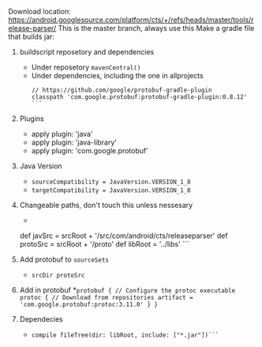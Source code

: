 Download location: https://android.googlesource.com/platform/cts/+/refs/heads/master/tools/release-parser/
This is the master branch, always use this
Make a gradle file that builds jar:
1. buildscript reposetory and dependencies
	 * Under reposetory
		```mavenCentral()```
	 * Under dependencies, including the one in allprojects 
		``` classpath 'com.android.tools.build:gradle:4.0.0-beta05'
        // https://github.com/google/protobuf-gradle-plugin
        classpath 'com.google.protobuf:protobuf-gradle-plugin:0.8.12' ```
2. Plugins
	 * apply plugin: 'java'
	 * apply plugin: 'java-library'
	 * apply plugin: 'com.google.protobuf'
3. Java Version
	 * ```sourceCompatibility = JavaVersion.VERSION_1_8```
     * ```targetCompatibility = JavaVersion.VERSION_1_8```
	 
4. Changeable paths, don't touch this unless nessesary
	 * ``` def srcRoot = '../releaseParserSrc'
	 def javSrc = srcRoot + '/src/com/android/cts/releaseparser'
	 def protoSrc = srcRoot + '/proto'
	 def libRoot = '../libs' ```
5. Add protobuf to ```sourceSets```
	 * ```srcDir protoSrc```
6. Add in protobuf
	 *```protobuf {
        // Configure the protoc executable
        protoc {
            // Download from repositories
            artifact = 'com.google.protobuf:protoc:3.11.0'
        }
    }```
7. Dependecies
	 *  ```compile 'com.google.protobuf:protobuf-java:3.11.0'
        compile fileTree(dir: libRoot, include: ["*.jar"])```